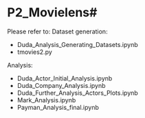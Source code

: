 # P2_Movielens# 


Please refer to:
Dataset generation:
- Duda_Analysis_Generating_Datasets.ipynb
- tmovies2.py

Analysis:
- Duda_Actor_Initial_Analysis.ipynb
- Duda_Company_Analysis.ipynb
- Duda_Further_Analysis_Actors_Plots.ipynb
- Mark_Analysis.ipynb
- Payman_Analysis_final.ipynb
